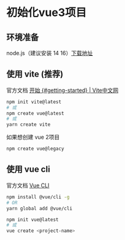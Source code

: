 

# 初始化vue3项目

## 环境准备

node.js（建议安装 14 16）[下载地址](https://nodejs.org/zh-cn/download/releases)



## 使用 vite (推荐)

官方文档 [开始 {#getting-started} | Vite中文网](https://vitejs.cn/guide/#overview)

```bash
npm init vite@latest
# 或
npm create vue@latest
# 或
yarn create vite
```

如果想创建 vue 2项目

```bash
npm create vue@legacy
```



## 使用 vue cli

官方文档 [Vue CLI](https://cli.vuejs.org/zh/guide/installation.html)

```bash
npm install @vue/cli -g
# OR
yarn global add @vue/cli
```

```bash
npm init vue@latest
# 或
vue create <project-name>
```



# 
